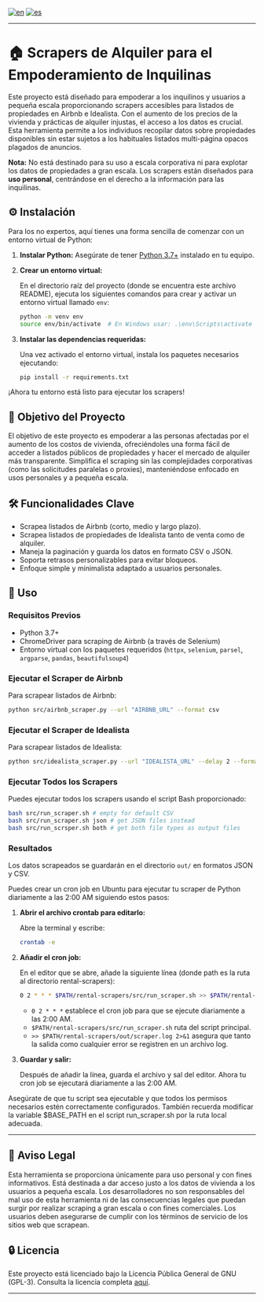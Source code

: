 [![en](https://img.shields.io/badge/lang-en-red.svg)](https://github.com/maiktreya/rental-scrapers/blob/main/readme.md)
[![es](https://img.shields.io/badge/lang-es-yellow.svg)](https://github.com/maiktreya/rental-scrapers/blob/main/readme.es.md)

---

# 🏠 Scrapers de Alquiler para el Empoderamiento de Inquilinas

Este proyecto está diseñado para empoderar a los inquilinos y usuarios a pequeña escala proporcionando scrapers accesibles para listados de propiedades en Airbnb e Idealista. Con el aumento de los precios de la vivienda y prácticas de alquiler injustas, el acceso a los datos es crucial. Esta herramienta permite a los individuos recopilar datos sobre propiedades disponibles sin estar sujetos a los habituales listados multi-página opacos plagados de anuncios.

**Nota:** No está destinado para su uso a escala corporativa ni para explotar los datos de propiedades a gran escala. Los scrapers están diseñados para **uso personal**, centrándose en el derecho a la información para las inquilinas.

## ⚙️ Instalación

Para los no expertos, aquí tienes una forma sencilla de comenzar con un entorno virtual de Python:

1. **Instalar Python:** Asegúrate de tener [Python 3.7+](https://www.python.org/downloads/) instalado en tu equipo.

2. **Crear un entorno virtual:**

   En el directorio raíz del proyecto (donde se encuentra este archivo README), ejecuta los siguientes comandos para crear y activar un entorno virtual llamado `env`:

   ```bash
   python -m venv env
   source env/bin/activate  # En Windows usar: .\env\Scripts\activate
   ```

3. **Instalar las dependencias requeridas:**

   Una vez activado el entorno virtual, instala los paquetes necesarios ejecutando:

   ```bash
   pip install -r requirements.txt
   ```

¡Ahora tu entorno está listo para ejecutar los scrapers!

## 🎯 Objetivo del Proyecto

El objetivo de este proyecto es empoderar a las personas afectadas por el aumento de los costos de vivienda, ofreciéndoles una forma fácil de acceder a listados públicos de propiedades y hacer el mercado de alquiler más transparente. Simplifica el scraping sin las complejidades corporativas (como las solicitudes paralelas o proxies), manteniéndose enfocado en usos personales y a pequeña escala.

## 🛠️ Funcionalidades Clave

- Scrapea listados de Airbnb (corto, medio y largo plazo).
- Scrapea listados de propiedades de Idealista tanto de venta como de alquiler.
- Maneja la paginación y guarda los datos en formato CSV o JSON.
- Soporta retrasos personalizables para evitar bloqueos.
- Enfoque simple y minimalista adaptado a usuarios personales.

## 🚀 Uso

### Requisitos Previos

- Python 3.7+
- ChromeDriver para scraping de Airbnb (a través de Selenium)
- Entorno virtual con los paquetes requeridos (`httpx`, `selenium`, `parsel`, `argparse`, `pandas`, `beautifulsoup4`)

### Ejecutar el Scraper de Airbnb

Para scrapear listados de Airbnb:

```bash
python src/airbnb_scraper.py --url "AIRBNB_URL" --format csv
```

### Ejecutar el Scraper de Idealista

Para scrapear listados de Idealista:

```bash
python src/idealista_scraper.py --url "IDEALISTA_URL" --delay 2 --format csb
```

### Ejecutar Todos los Scrapers

Puedes ejecutar todos los scrapers usando el script Bash proporcionado:

```bash
bash src/run_scraper.sh # empty for default CSV
bash src/run_scraper.sh json # get JSON files instead
bash src/run_scrsper.sh both # get both file types as output files
```

### Resultados

Los datos scrapeados se guardarán en el directorio `out/` en formatos JSON y CSV.

Puedes crear un cron job en Ubuntu para ejecutar tu scraper de Python diariamente a las 2:00 AM siguiendo estos pasos:

1. **Abrir el archivo crontab para editarlo:**

   Abre la terminal y escribe:

   ```bash
   crontab -e
   ```

2. **Añadir el cron job:**

   En el editor que se abre, añade la siguiente línea (donde path es la ruta al directorio rental-scrapers):

   ```bash
   0 2 * * * $PATH/rental-scrapers/src/run_scraper.sh >> $PATH/rental-scrapers/out/scraper.log 2>&1
   ```

   - `0 2 * * *` establece el cron job para que se ejecute diariamente a las 2:00 AM.
   - `$PATH/rental-scrapers/src/run_scraper.sh` ruta del script principal.
   - `>> $PATH/rental-scrapers/out/scraper.log 2>&1` asegura que tanto la salida como cualquier error se registren en un archivo log.

3. **Guardar y salir:**

   Después de añadir la línea, guarda el archivo y sal del editor. Ahora tu cron job se ejecutará diariamente a las 2:00 AM.

Asegúrate de que tu script sea ejecutable y que todos los permisos necesarios estén correctamente configurados. También recuerda modificar la variable $BASE_PATH en el script run_scraper.sh por la ruta local adecuada.

---

## 💼 Aviso Legal

Esta herramienta se proporciona únicamente para uso personal y con fines informativos. Está destinada a dar acceso justo a los datos de vivienda a los usuarios a pequeña escala. Los desarrolladores no son responsables del mal uso de esta herramienta ni de las consecuencias legales que puedan surgir por realizar scraping a gran escala o con fines comerciales. Los usuarios deben asegurarse de cumplir con los términos de servicio de los sitios web que scrapean.

## 🔒 Licencia

Este proyecto está licenciado bajo la Licencia Pública General de GNU (GPL-3). Consulta la licencia completa [aquí](https://www.gnu.org/licenses/gpl-3.0.en.html).

---

